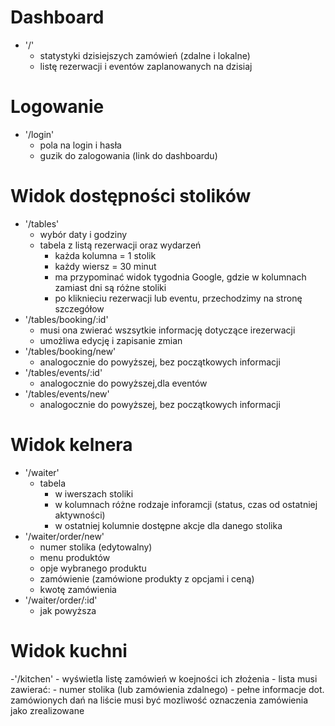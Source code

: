 # Dashboard

- '/'
    - statystyki dzisiejszych zamówień (zdalne i lokalne)
    - listę rezerwacji i eventów zaplanowanych na dzisiaj

# Logowanie

- '/login'
    - pola na login i hasła
    - guzik do zalogowania (link do dashboardu)

# Widok dostępności stolików

- '/tables'
    - wybór daty i godziny
    - tabela z listą rezerwacji oraz wydarzeń
        - każda kolumna = 1 stolik
        - każdy wiersz = 30 minut
        - ma przypominać widok tygodnia Google, gdzie w kolumnach zamiast dni są różne stoliki
        - po kliknieciu rezerwacji lub eventu, przechodzimy na stronę szczegółow
- '/tables/booking/:id'
    - musi ona zwierać wszsytkie informację dotyczące irezerwacji
    - umożliwa edycję i zapisanie zmian
- '/tables/booking/new'
    - analogocznie do powyższej, bez początkowych informacji
- '/tables/events/:id'
    - analogocznie do powyższej,dla eventów
- '/tables/events/new'
    - analogocznie do powyższej, bez początkowych informacji

# Widok kelnera

- '/waiter'
    - tabela
        - w iwerszach stoliki
        - w kolumnach różne rodzaje inforamcji (status, czas od ostatniej aktywności)
        - w ostatniej kolumnie dostępne akcje dla danego stolika
- '/waiter/order/new'
    - numer stolika (edytowalny)
    - menu produktów
    - opje wybranego produktu
    - zamówienie (zamówione produkty z opcjami i ceną)
    - kwotę zamówienia
- '/waiter/order/:id'
    - jak powyższa

# Widok kuchni

-'/kitchen'
    - wyświetla listę zamówień w koejności ich złożenia 
    - lista musi zawierać:
        - numer stolika (lub zamówienia zdalnego) 
        - pełne informacje dot. zamówionych dań
    na liście musi być mozliwość oznaczenia zamówienia jako zrealizowane